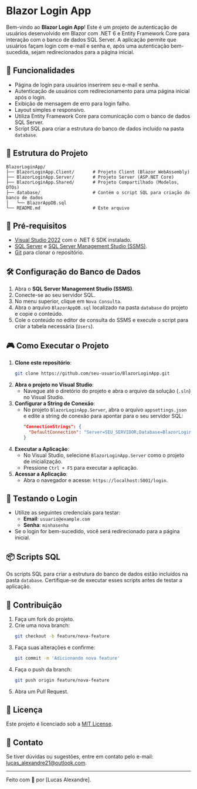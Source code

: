 
# Blazor Login App

Bem-vindo ao **Blazor Login App**! Este é um projeto de autenticação de usuários desenvolvido em Blazor com .NET 6 e Entity Framework Core para interação com o banco de dados SQL Server. A aplicação permite que usuários façam login com e-mail e senha e, após uma autenticação bem-sucedida, sejam redirecionados para a página inicial.

## 📝 Funcionalidades

- Página de login para usuários inserirem seu e-mail e senha.
- Autenticação de usuários com redirecionamento para uma página inicial após o login.
- Exibição de mensagem de erro para login falho.
- Layout simples e responsivo.
- Utiliza Entity Framework Core para comunicação com o banco de dados SQL Server.
- Script SQL para criar a estrutura do banco de dados incluído na pasta `database`.

## 📂 Estrutura do Projeto

```plaintext
BlazorLoginApp/
├── BlazorLoginApp.Client/       # Projeto Client (Blazor WebAssembly)
├── BlazorLoginApp.Server/       # Projeto Server (ASP.NET Core)
├── BlazorLoginApp.Shared/       # Projeto Compartilhado (Modelos, DTOs)
├── database/                    # Contém o script SQL para criação do banco de dados
│   └── BlazorAppDB.sql
└── README.md                    # Este arquivo
```

## 🚀 Pré-requisitos

- [Visual Studio 2022](https://visualstudio.microsoft.com/) com o .NET 6 SDK instalado.
- [SQL Server](https://www.microsoft.com/pt-br/sql-server) e [SQL Server Management Studio (SSMS)](https://aka.ms/ssmsfullsetup).
- [Git](https://git-scm.com/) para clonar o repositório.

## 🛠️ Configuração do Banco de Dados

1. Abra o **SQL Server Management Studio (SSMS)**.
2. Conecte-se ao seu servidor SQL.
3. No menu superior, clique em `Nova Consulta`.
4. Abra o arquivo `BlazorAppDB.sql` localizado na pasta `database` do projeto e copie o conteúdo.
5. Cole o conteúdo no editor de consulta do SSMS e execute o script para criar a tabela necessária (`Users`).

## 🎮 Como Executar o Projeto

1. **Clone este repositório**:
   ```bash
   git clone https://github.com/seu-usuario/BlazorLoginApp.git
   ```
2. **Abra o projeto no Visual Studio**:
   - Navegue até o diretório do projeto e abra o arquivo da solução (`.sln`) no Visual Studio.
3. **Configurar a String de Conexão**:
   - No projeto `BlazorLoginApp.Server`, abra o arquivo `appsettings.json` e edite a string de conexão para apontar para o seu servidor SQL:
     ```json
     "ConnectionStrings": {
       "DefaultConnection": "Server=SEU_SERVIDOR;Database=BlazorLoginDb;Trusted_Connection=True;"
     }
     ```
4. **Executar a Aplicação**:
   - No Visual Studio, selecione `BlazorLoginApp.Server` como o projeto de inicialização.
   - Pressione `Ctrl + F5` para executar a aplicação.
5. **Acessar a Aplicação**:
   - Abra o navegador e acesse: `https://localhost:5001/login`.

## 🧪 Testando o Login

- Utilize as seguintes credenciais para testar:
  - **Email**: `usuario@example.com`
  - **Senha**: `minhasenha`
- Se o login for bem-sucedido, você será redirecionado para a página inicial.

## 📦 Scripts SQL

Os scripts SQL para criar a estrutura do banco de dados estão incluídos na pasta `database`. Certifique-se de executar esses scripts antes de testar a aplicação.

## 🤝 Contribuição

1. Faça um fork do projeto.
2. Crie uma nova branch:
   ```bash
   git checkout -b feature/nova-feature
   ```
3. Faça suas alterações e confirme:
   ```bash
   git commit -m 'Adicionando nova feature'
   ```
4. Faça o push da branch:
   ```bash
   git push origin feature/nova-feature
   ```
5. Abra um Pull Request.

## 📜 Licença

Este projeto é licenciado sob a [MIT License](LICENSE).

## 📧 Contato

Se tiver dúvidas ou sugestões, entre em contato pelo e-mail: [lucas_alexandre21@outlook.com](mailto:lucas_alexandre21@outlook.com).

---

Feito com 💙 por [Lucas Alexandre].
```
